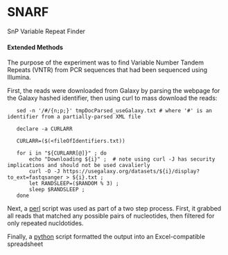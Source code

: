 # SNARF
SnP Variable Repeat Finder

#### Extended Methods

The purpose of the experiment was to find Variable Number Tandem Repeats (VNTR) from PCR sequences that had been sequenced using Illumina.

First, the reads were downloaded from Galaxy by parsing the webpage for the Galaxy hashed identifier, then using curl to mass download the reads:

       sed -n '/#/{n;p;}' tmpDocParsed_useGalaxy.txt # where '#' is an identifier from a partially-parsed XML file
       
       declare -a CURLARR 
       
       CURLARR=($(<fileOfIdentifiers.txt))

       for i in "${CURLARR[@]}" ; do 
           echo "Downloading ${i}" ;  # note using curl -J has security implications and should not be used cavalierly 
           curl -O -J https://usegalaxy.org/datasets/${i}/display?to_ext=fastqsanger > ${i}.txt ; 
           let RANDSLEEP=($RANDOM % 3) ; 
           sleep $RANDSLEEP ; 
       done

Next, a [perl](https://github.com/disulfidebond/SNARF/blob/master/snarfSeq.pl) script was used as part of a two step process.  First, it grabbed all reads that matched any possible pairs of nucleotides, then filtered for only repeated nucldotides.

Finally, a [python](https://github.com/disulfidebond/SNARF/blob/master/parseData4Excel.py) script formatted the output into an Excel-compatible spreadsheet
